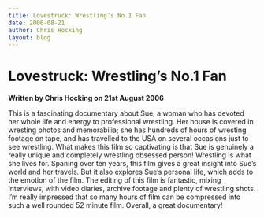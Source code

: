 ```yaml
---
title: Lovestruck: Wrestling’s No.1 Fan
date: 2006-08-21
author: Chris Hocking
layout: blog
---
```

# Lovestruck: Wrestling’s No.1 Fan

**Written by Chris Hocking on 21st August 2006**

This is a fascinating documentary about Sue, a woman who has devoted her whole life and energy to professional wrestling. Her house is covered in wresting photos and memorabilia; she has hundreds of hours of wresting footage on tape, and has travelled to the USA on several occasions just to see wrestling. What makes this film so captivating is that Sue is genuinely a really unique and completely wrestling obsessed person! Wrestling is what she lives for. Spaning over ten years, this film gives a great insight into Sue’s world and her travels. But it also explores Sue’s personal life, which adds to the emotion of the film. The editing of this film is fantastic, mixing interviews, with video diaries, archive footage and plenty of wrestling shots. I’m really impressed that so many hours of film can be compressed into such a well rounded 52 minute film. Overall, a great documentary!